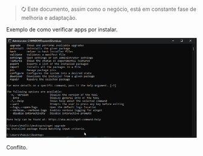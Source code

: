 
> 🗘 Este documento, assim como o negócio, está em constante fase de melhoria e adaptação.

Exemplo de como verificar apps por instalar.

![N|Solid](img/winget.gif)

Conflito.